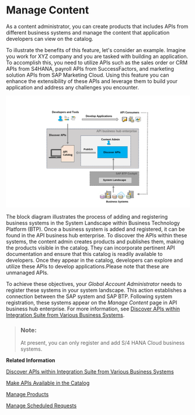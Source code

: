 <!-- loiocdf0fabfc91a4cdab97643e7b6e5069a -->

# Manage Content

As a content administrator, you can create products that includes APIs from different business systems and manage the content that application developers can view on the catalog.

To illustrate the benefits of this feature, let's consider an example. Imagine you work for XYZ company and you are tasked with building an application. To accomplish this, you need to utilize APIs such as the sales order or CRM APIs from S4HANA, payroll APIs from SuccessFactors, and marketing solution APIs from SAP Marketing Cloud. Using this feature you can enhance the extensibility of these APIs and leverage them to build your application and address any challenges you encounter.

![](images/ABHE_DEV_Edition_3b25f9f.png)

The block diagram illustrates the process of adding and registering business systems in the System Landscape within Business Technology Platform \(BTP\). Once a business system is added and registered, it can be found in the API business hub enterprise. To discover the APIs within these systems, the content admin creates products and publishes them, making the products visible in the catalog. They can incorporate pertinent API documentation and ensure that this catalog is readily available to developers. Once they appear in the catalog, developers can explore and utilize these APIs to develop applications.Please note that these are unmanaged APIs.

To achieve these objectives, your *Global Account Administrator* needs to register these systems in your system landscape. This action establishes a connection between the SAP system and SAP BTP. Following system registration, these systems appear on the *Manage Content* page in API business hub enterprise. For more information, see [Discover APIs within Integration Suite from Various Business Systems](discover-apis-within-integration-suite-from-various-business-systems-0cea56f.md).

> ### Note:  
> At present, you can only register and add S/4 HANA Cloud business systems.

**Related Information**  


[Discover APIs within Integration Suite from Various Business Systems](discover-apis-within-integration-suite-from-various-business-systems-0cea56f.md "As a content administrator, you can make your APIs available on the API business hub enterprise catalog by discovering and publishing them from various business systems.")

[Make APIs Available in the Catalog](make-apis-available-in-the-catalog-f148690.md "As a content administrator, make your APIs available to developers in your organization by publishing them on API business hub enterprise.")

[Manage Products](manage-products-4dd3d90.md "As a content administrator, you have the ability to manage a product once it has been created.")

[Manage Scheduled Requests](manage-scheduled-requests-7236981.md "Monitor and manage all requests for product creation and updates.")

